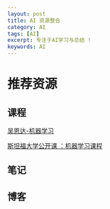 ```yaml
---
layout: post
title: AI 资源整合
category: AI
tags: [AI]
excerpt: 专注于AI学习与总结 !
keywords: AI
---
```



# 推荐资源
## 课程
[吴恩达-机器学习](https://www.coursera.org/learn/machine-learning/home/welcome)

[斯坦福大学公开课 ：机器学习课程](http://open.163.com/special/opencourse/machinelearning.html)

## 笔记

## 博客


